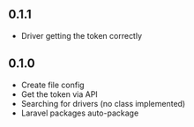 ## 0.1.1

* Driver getting the token correctly

## 0.1.0

* Create file config
* Get the token via API
* Searching for drivers (no class implemented)
* Laravel packages auto-package